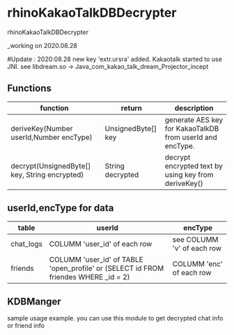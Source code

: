 # rhinoKakaoTalkDBDecrypter
rhinoKakaoTalkDBDecrypter

_working on 2020.08.28

#Update : 2020:08.28
new key 'extr.ursra' added.
Kakaotalk started to use JNI. see libdream.so -> Java_com_kakao_talk_dream_Projector_incept

## Functions

function | return | description
--- | --- | ---
deriveKey(Number userId,Number encType)| UnsignedByte[] key | generate AES key for KakaoTalkDB from userId and encType.
decrypt(UnsignedByte[] key, String encrypted) | String decrypted | decrypt encrypted text by using key from deriveKey()

## userId,encType for data

table|  userId | encType
---|---|---
chat_logs  |COLUMM 'user_id' of each row  | see COLUMM 'v'  of each row
friends| COLUMM 'user_id' of TABLE 'open_profile' or (SELECT id FROM friendes WHERE _id = 2) | COLUMM 'enc' of each row

## KDBManger
sample usage example. you can use this module to get decrypted chat info or friend info
